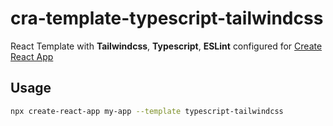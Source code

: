 # cra-template-typescript-tailwindcss

React Template with **Tailwindcss**, **Typescript**, **ESLint** configured for [Create React App](https://github.com/facebook/create-react-app)

## Usage

```sh
npx create-react-app my-app --template typescript-tailwindcss
```

